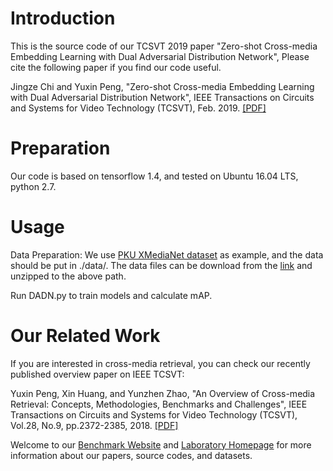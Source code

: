 # Introduction
This is the source code of our TCSVT 2019 paper "Zero-shot Cross-media Embedding Learning with Dual Adversarial Distribution Network", Please cite the following paper if you find our code useful.

Jingze Chi and Yuxin Peng, "Zero-shot Cross-media Embedding Learning with Dual Adversarial Distribution Network", IEEE Transactions on Circuits and Systems for Video Technology (TCSVT), Feb. 2019. [[PDF]](http://59.108.48.34/tiki/download_paper.php?fileId=20193)

# Preparation 
Our code is based on tensorflow 1.4, and tested on Ubuntu 16.04 LTS, python 2.7.

# Usage
Data Preparation: We use [PKU XMediaNet dataset](http://59.108.48.34/tiki/XMediaNet/) as example, and the data should be put in ./data/. The data files can be download from the [link](http://59.108.48.34/mipl/tiki-download_file.php?fileId=1012) and unzipped to the above path.

Run DADN.py to train models and calculate mAP.

# Our Related Work
If you are interested in cross-media retrieval, you can check our recently published overview paper on IEEE TCSVT:

Yuxin Peng, Xin Huang, and Yunzhen Zhao, "An Overview of Cross-media Retrieval: Concepts, Methodologies, Benchmarks and Challenges", IEEE Transactions on Circuits and Systems for Video Technology (TCSVT), Vol.28, No.9, pp.2372-2385, 2018. [[PDF]](http://59.108.48.34/tiki/download_paper.php?fileId=201823)

Welcome to our [Benchmark Website](http://59.108.48.34/tiki/XMediaNet/) and [Laboratory Homepage](http://www.icst.pku.edu.cn/mipl) for more information about our papers, source codes, and datasets.
